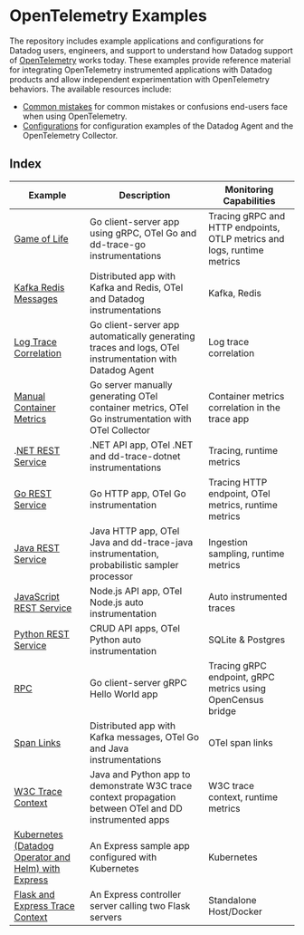 # OpenTelemetry Examples

The repository includes example applications and configurations for Datadog users, engineers, and support to understand how Datadog support of [OpenTelemetry][1] works today. These examples provide reference material for integrating OpenTelemetry instrumented applications with Datadog products and allow independent experimentation with OpenTelemetry behaviors. The available resources include:
- [Common mistakes][14] for common mistakes or confusions end-users face when using OpenTelemetry.
- [Configurations][15] for configuration examples of the Datadog Agent and the OpenTelemetry Collector.

## Index

| Example  | Description | Monitoring Capabilities |
| ------------- | ------------- | ------------- |
| [Game of Life][2]  | Go client-server app using gRPC, OTel Go and dd-trace-go instrumentations | Tracing gRPC and HTTP endpoints, OTLP metrics and logs, runtime metrics |
| [Kafka Redis Messages][3] | Distributed app with Kafka and Redis, OTel and Datadog instrumentations | Kafka, Redis |
| [Log Trace Correlation][4] | Go client-server app automatically generating traces and logs, OTel instrumentation with Datadog Agent | Log trace correlation |
| [Manual Container Metrics][5] | Go server manually generating OTel container metrics, OTel Go instrumentation with OTel Collector | Container metrics correlation in the trace app |
| .[NET REST Service][6] | .NET API app, OTel .NET and dd-trace-dotnet instrumentations | Tracing, runtime metrics |
| [Go REST Service][7] | Go HTTP app, OTel Go instrumentation | Tracing HTTP endpoint, OTel metrics, runtime metrics |
| [Java REST Service][8] | Java HTTP app, OTel Java and dd-trace-java instrumentation, probabilistic sampler processor | Ingestion sampling, runtime metrics |
| [JavaScript REST Service][9] | Node.js API app, OTel Node.js auto instrumentation | Auto instrumented traces |
| [Python REST Service][10] | CRUD API apps, OTel Python auto instrumentation | SQLite & Postgres |
| [RPC][11] | Go client-server gRPC Hello World app | Tracing gRPC endpoint, gRPC metrics using OpenCensus bridge |
| [Span Links][12] | Distributed app with Kafka messages, OTel Go and Java instrumentations | OTel span links |
| [W3C Trace Context][13] | Java and Python app to demonstrate W3C trace context propagation between OTel and DD instrumented apps | W3C trace context, runtime metrics |
| [Kubernetes (Datadog Operator and Helm) with Express][15] | An Express sample app configured with Kubernetes  | Kubernetes |
| [Flask and Express Trace Context][17] | An Express controller server calling two Flask servers | Standalone Host/Docker |


[1]: https://opentelemetry.io/
[2]: ./apps/game-of-life/
[3]: ./apps/kafka-redis-messages/
[4]: ./apps/log-trace-correlation/
[5]: ./apps/manual-container-metrics/
[6]: ./apps/rest-services/dotnet/
[7]: ./apps/rest-services/golang/
[8]: ./apps/rest-services/java/
[9]: ./apps/rest-services/js/
[10]: ./apps/rest-services/py/
[11]: ./apps/rpc/
[12]: ./apps/span-links/
[13]: ./apps/w3c-trace-context/
[14]: ./guides/common-mistakes.md
[15]: ./configurations/
[16]: ./apps/kubernetes-express-otel/
[17]: ./apps/rolldice-game/